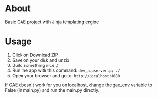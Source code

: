 # About

Basic GAE project with Jinja templating engine

# Usage

1. Click on Download ZIP
2. Save on your disk and unzip
4. Build something nice ;)
5. Run the app with this command: `dev_appserver.py ./`
6. Open your browser and go to: `http://localhost:8080`

If GAE doesn't work for you on localhost, change the gae_env variable to False (in main.py) and run the main.py directly.
